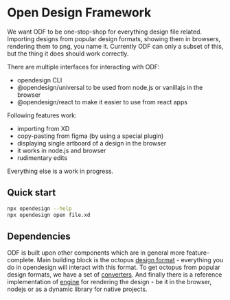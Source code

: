 # Open Design Framework

We want ODF to be one-stop-shop for everything design file related. Importing designs from popular design formats, showing them in browsers, rendering them to png, you name it. Currently ODF can only a subset of this, but the thing it does should work correctly.

There are multiple interfaces for interacting with ODF:

- opendesign CLI
- @opendesign/universal to be used from node.js or vanillajs in the browser
- @opendesign/react to make it easier to use from react apps

Following features work:

- importing from XD
- copy-pasting from figma (by using a special plugin)
- displaying single artboard of a design in the browser
- it works in node.js and browser
- rudimentary edits

Everything else is a work in progress.

## Quick start

```sh
npx opendesign --help
npx opendesign open file.xd
```

## Dependencies

ODF is built upon other components which are in general more feature-complete. Main building block is the octopus [design format](https://github.com/opendesigndev/octopus-specs) - everything you do in opendesign will interact with this format. To get octopus from popular design formats, we have a set of [converters](https://github.com/opendesigndev/octopus). And finally there is a reference implementation of [engine](https://github.com/opendesigndev/open-design-engine) for rendering the design - be it in the browser, nodejs or as a dynamic library for native projects.
